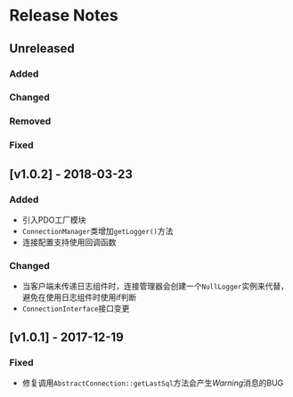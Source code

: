 # Release Notes

## Unreleased

### Added

### Changed

### Removed

### Fixed

## [v1.0.2] - 2018-03-23

### Added
- 引入PDO工厂模块
- `ConnectionManager`类增加`getLogger()`方法
- 连接配置支持使用回调函数

### Changed
- 当客户端未传递日志组件时，连接管理器会创建一个`NullLogger`实例来代替，避免在使用日志组件时使用if判断
- `ConnectionInterface`接口变更

## [v1.0.1] - 2017-12-19

### Fixed
- 修复调用`AbstractConnection::getLastSql`方法会产生*Warning*消息的BUG